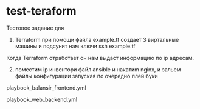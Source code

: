 # test-teraform
Тестовое задание для 

1. Terraform при помощи файла example.tf создает 3 виртальные машины и подсунит нам ключи ssh
example.tf 

Когда Terraform отработает он нам выдаст информацию по ip  адресам.

2. поместим ip инвентори файл ansible и накатиm nginx, и зальем файлы конфигурации запуская по очередно плей буки

playbook_balansir_frontend.yml

playbook_web_backend.yml




